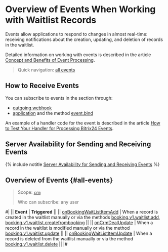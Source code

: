 # Overview of Events When Working with Waitlist Records

Events allow applications to respond to changes in almost real-time: receiving notifications about the creation, updating, and deletion of records in the waitlist.

Detailed information on working with events is described in the article [Concept and Benefits of Event Processing](../../../events/index.md).

> Quick navigation: [all events](#all-events)

## How to Receive Events

You can subscribe to events in the section through:

- [outgoing webhook](../../../../local-integrations/local-webhooks.md)
- [application](../../../../settings/app-installation/index.md) and the method [event.bind](../../../events/event-bind.md)

An example of a handler code for the event is described in the article [How to Test Your Handler for Processing Bitrix24 Events](../../../events/test-handler.md).

## Server Availability for Sending and Receiving Events

{% include notitle [Server Availability for Sending and Receiving Events](../../../../_includes/events-index.md) %}

## Overview of Events {#all-events}

> Scope: [`crm`](../../../scopes/permissions.md)
>
> Who can subscribe: any user

#|
|| **Event** | **Triggered** ||
|| [onBookingWaitListItemAdd](./on-booking-waitlistitem-add.md) | When a record is created in the waitlist manually or via the methods [booking.v1.waitlist.add](../booking-v1-waitlist-add.md), [booking.v1.waitlist.createfrombooking](../booking-v1-waitlist-createfrombooking.md) ||
|| [onCrmDealUpdate](./on-booking-waitlistitem-update.md) | When a record in the waitlist is modified manually or via the method [booking.v1.waitlist.update](../booking-v1-waitlist-update.md) ||
|| [onBookingWaitListItemUpdate](./on-booking-waitlistitem-delete.md) | When a record is deleted from the waitlist manually or via the method [booking.v1.waitlist.delete](../booking-v1-waitlist-delete.md) ||
|#